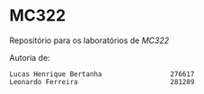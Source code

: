 # MC322
Repositório para os laboratórios de *MC322*

Autoria de:
```
Lucas Henrique Bertanha                 276617
Leonardo Ferreira                       281289
```